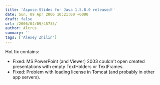 ```yaml
---
title: 'Aspose.Slides for Java 1.5.8.0 released!'
date: Sun, 09 Apr 2006 10:21:00 +0000
draft: false
url: /2006/04/09/45735/
author: Alcrus
summary: ''
tags: ['Alexey Zhilin']
---
```


Hot fix contains:  

*   Fixed: MS PowerPoint (and Viewer) 2003 couldn't open created presentations with empty TextHolders or TextFrames.
*   Fixed: Problem with loading license in Tomcat (and probably in other app servers).







